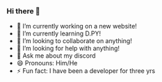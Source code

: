 ### Hi there 👋

- 🔭 I’m currently working on a new website!
- 🌱 I’m currently learning D.PY!
- 👯 I’m looking to collaborate on anything!
- 🤔 I’m looking for help with anything!
- 💬 Ask me about my discord
- 😄 Pronouns: Him/He
- ⚡ Fun fact: I have been a developer for three yrs
